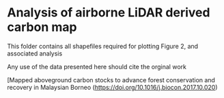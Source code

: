 # Analysis of airborne LiDAR derived carbon map

This folder contains all shapefiles required for plotting Figure 2, and associated analysis

Any use of the data presented here should cite the orginal work 

[Mapped aboveground carbon stocks to advance forest conservation and recovery in Malaysian Borneo (https://doi.org/10.1016/j.biocon.2017.10.020)
